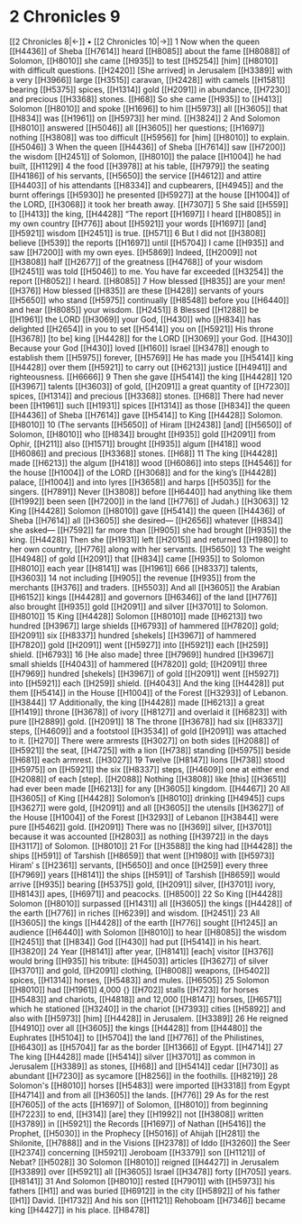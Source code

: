 # 2 Chronicles 9
[[2 Chronicles 8|←]] • [[2 Chronicles 10|→]]
1 Now when the queen [[H4436]] of Sheba [[H7614]] heard [[H8085]] about the fame [[H8088]] of Solomon, [[H8010]] she came [[H935]] to test [[H5254]] [him] [[H8010]] with difficult questions. [[H2420]] [She arrived] in Jerusalem [[H3389]] with a very [[H3966]] large [[H3515]] caravan, [[H2428]] with camels [[H1581]] bearing [[H5375]] spices, [[H1314]] gold [[H2091]] in abundance, [[H7230]] and precious [[H3368]] stones. [[H68]] So she came [[H935]] to [[H413]] Solomon [[H8010]] and spoke [[H1696]] to him [[H5973]] all [[H3605]] that [[H834]] was [[H1961]] on [[H5973]] her mind. [[H3824]] 
2 And Solomon [[H8010]] answered [[H5046]] all [[H3605]] her questions; [[H1697]] nothing [[H3808]] was too difficult [[H5956]] for [him] [[H8010]] to explain. [[H5046]] 
3 When the queen [[H4436]] of Sheba [[H7614]] saw [[H7200]] the wisdom [[H2451]] of Solomon, [[H8010]] the palace [[H1004]] he had built, [[H1129]] 
4 the food [[H3978]] at his table, [[H7979]] the seating [[H4186]] of his servants, [[H5650]] the service [[H4612]] and attire [[H4403]] of his attendants [[H8334]] and cupbearers, [[H4945]] and the burnt offerings [[H5930]] he presented [[H5927]] at the house [[H1004]] of the LORD, [[H3068]] it took her breath away. [[H7307]] 
5 She said [[H559]] to [[H413]] the king, [[H4428]] “The report [[H1697]] I heard [[H8085]] in my own country [[H776]] about [[H5921]] your words [[H1697]] [and] [[H5921]] wisdom [[H2451]] is true. [[H571]] 
6 But I did not [[H3808]] believe [[H539]] the reports [[H1697]] until [[H5704]] I came [[H935]] and saw [[H7200]] with my own eyes. [[H5869]] Indeed, [[H2009]] not [[H3808]] half [[H2677]] of the greatness [[H4768]] of your wisdom [[H2451]] was told [[H5046]] to me.  You have far exceeded [[H3254]] the report [[H8052]] I heard. [[H8085]] 
7 How blessed [[H835]] are your men! [[H376]] How blessed [[H835]] are these [[H428]] servants of yours [[H5650]] who stand [[H5975]] continually [[H8548]] before you [[H6440]] and hear [[H8085]] your wisdom. [[H2451]] 
8 Blessed [[H1288]] be [[H1961]] the LORD [[H3069]] your God, [[H430]] who [[H834]] has delighted [[H2654]] in you  to set [[H5414]] you on [[H5921]] His throne [[H3678]] [to be] king [[H4428]] for the LORD [[H3069]] your God. [[H430]] Because your God [[H430]] loved [[H160]] Israel [[H3478]] enough to establish them [[H5975]] forever, [[H5769]] He has made you [[H5414]] king [[H4428]] over them [[H5921]] to carry out [[H6213]] justice [[H4941]] and righteousness. [[H6666]] 
9 Then she gave [[H5414]] the king [[H4428]] 120 [[H3967]] talents [[H3603]] of gold, [[H2091]] a great quantity of [[H7230]] spices, [[H1314]] and precious [[H3368]] stones. [[H68]] There had never been [[H1961]] such [[H1931]] spices [[H1314]] as those [[H834]] the queen [[H4436]] of Sheba [[H7614]] gave [[H5414]] to King [[H4428]] Solomon. [[H8010]] 
10 (The servants [[H5650]] of Hiram [[H2438]] [and] [[H5650]] of Solomon, [[H8010]] who [[H834]] brought [[H935]] gold [[H2091]] from Ophir, [[H211]] also [[H1571]] brought [[H935]] algum [[H418]] wood [[H6086]] and precious [[H3368]] stones. [[H68]] 
11 The king [[H4428]] made [[H6213]] the algum [[H418]] wood [[H6086]] into steps [[H4546]] for the house [[H1004]] of the LORD [[H3068]] and for the king’s [[H4428]] palace, [[H1004]] and into lyres [[H3658]] and harps [[H5035]] for the singers. [[H7891]] Never [[H3808]] before [[H6440]] had anything like them [[H1992]] been seen [[H7200]] in the land [[H776]] of Judah.) [[H3063]] 
12 King [[H4428]] Solomon [[H8010]] gave [[H5414]] the queen [[H4436]] of Sheba [[H7614]] all [[H3605]] she desired— [[H2656]] whatever [[H834]] she asked— [[H7592]] far more than [[H905]] she had brought [[H935]] the king. [[H4428]] Then she [[H1931]] left [[H2015]] and returned [[H1980]] to her own country, [[H776]] along with her servants. [[H5650]] 
13 The weight [[H4948]] of gold [[H2091]] that [[H834]] came [[H935]] to Solomon [[H8010]] each year [[H8141]] was [[H1961]] 666 [[H8337]] talents, [[H3603]] 
14 not including [[H905]] the revenue [[H935]] from the merchants [[H376]] and traders. [[H5503]] And all [[H3605]] the Arabian [[H6152]] kings [[H4428]] and governors [[H6346]] of the land [[H776]] also brought [[H935]] gold [[H2091]] and silver [[H3701]] to Solomon. [[H8010]] 
15 King [[H4428]] Solomon [[H8010]] made [[H6213]] two hundred [[H3967]] large shields [[H6793]] of hammered [[H7820]] gold; [[H2091]] six [[H8337]] hundred [shekels] [[H3967]] of hammered [[H7820]] gold [[H2091]] went [[H5927]] into [[H5921]] each [[H259]] shield. [[H6793]] 
16 [He also made] three [[H7969]] hundred [[H3967]] small shields [[H4043]] of hammered [[H7820]] gold; [[H2091]] three [[H7969]] hundred [shekels] [[H3967]] of gold [[H2091]] went [[H5927]] into [[H5921]] each [[H259]] shield. [[H4043]] And the king [[H4428]] put them [[H5414]] in the House [[H1004]] of the Forest [[H3293]] of Lebanon. [[H3844]] 
17 Additionally, the king [[H4428]] made [[H6213]] a great [[H1419]] throne [[H3678]] of ivory [[H8127]] and overlaid it [[H6823]] with pure [[H2889]] gold. [[H2091]] 
18 The throne [[H3678]] had six [[H8337]] steps, [[H4609]] and a footstool [[H3534]] of gold [[H2091]] was attached to it. [[H270]] There were armrests [[H3027]] on both sides [[H2088]] of [[H5921]] the seat, [[H4725]] with a lion [[H738]] standing [[H5975]] beside [[H681]] each armrest. [[H3027]] 
19 Twelve [[H8147]] lions [[H738]] stood [[H5975]] on [[H5921]] the six [[H8337]] steps, [[H4609]] one at either end [[H2088]] of each [step]. [[H2088]] Nothing [[H3808]] like [this] [[H3651]] had ever been made [[H6213]] for any [[H3605]] kingdom. [[H4467]] 
20 All [[H3605]] of King [[H4428]] Solomon’s [[H8010]] drinking [[H4945]] cups [[H3627]] were gold, [[H2091]] and all [[H3605]] the utensils [[H3627]] of the House [[H1004]] of the Forest [[H3293]] of Lebanon [[H3844]] were pure [[H5462]] gold. [[H2091]] There was no [[H369]] silver, [[H3701]] because it was accounted [[H2803]] as nothing [[H3972]] in the days [[H3117]] of Solomon. [[H8010]] 
21 For [[H3588]] the king had [[H4428]] the ships [[H591]] of Tarshish [[H8659]] that went [[H1980]] with [[H5973]] Hiram’ s [[H2361]] servants, [[H5650]] and once [[H259]] every three [[H7969]] years [[H8141]] the ships [[H591]] of Tarshish [[H8659]] would arrive [[H935]] bearing [[H5375]] gold, [[H2091]] silver, [[H3701]] ivory, [[H8143]] apes, [[H6971]] and peacocks. [[H8500]] 
22 So King [[H4428]] Solomon [[H8010]] surpassed [[H1431]] all [[H3605]] the kings [[H4428]] of the earth [[H776]] in riches [[H6239]] and wisdom. [[H2451]] 
23 All [[H3605]] the kings [[H4428]] of the earth [[H776]] sought [[H1245]] an audience [[H6440]] with Solomon [[H8010]] to hear [[H8085]] the wisdom [[H2451]] that [[H834]] God [[H430]] had put [[H5414]] in his heart. [[H3820]] 
24 Year [[H8141]] after year, [[H8141]] [each] visitor [[H376]] would bring [[H935]] his tribute: [[H4503]] articles [[H3627]] of silver [[H3701]] and gold, [[H2091]] clothing, [[H8008]] weapons, [[H5402]] spices, [[H1314]] horses, [[H5483]] and mules. [[H6505]] 
25 Solomon [[H8010]] had [[H1961]] 4,000 {} [[H702]] stalls [[H723]] for horses [[H5483]] and chariots, [[H4818]] and 12,000 [[H8147]] horses, [[H6571]] which he stationed [[H3240]] in the chariot [[H7393]] cities [[H5892]] and also with [[H5973]] [him] [[H4428]] in Jerusalem. [[H3389]] 
26 He reigned [[H4910]] over all [[H3605]] the kings [[H4428]] from [[H4480]] the Euphrates [[H5104]] to [[H5704]] the land [[H776]] of the Philistines, [[H6430]] as [[H5704]] far as the border [[H1366]] of Egypt. [[H4714]] 
27 The king [[H4428]] made [[H5414]] silver [[H3701]] as common in Jerusalem [[H3389]] as stones, [[H68]] and [[H5414]] cedar [[H730]] as abundant [[H7230]] as sycamore [[H8256]] in the foothills. [[H8219]] 
28 Solomon's [[H8010]] horses [[H5483]] were imported [[H3318]] from Egypt [[H4714]] and from all [[H3605]] the lands. [[H776]] 
29 As for the rest [[H7605]] of the acts [[H1697]] of Solomon, [[H8010]] from beginning [[H7223]] to end, [[H314]] [are] they [[H1992]] not [[H3808]] written [[H3789]] in [[H5921]] the Records [[H1697]] of Nathan [[H5416]] the Prophet, [[H5030]] in the Prophecy [[H5016]] of Ahijah [[H281]] the Shilonite, [[H7888]] and in the Visions [[H2378]] of Iddo [[H3260]] the Seer [[H2374]] concerning [[H5921]] Jeroboam [[H3379]] son [[H1121]] of Nebat? [[H5028]] 
30 Solomon [[H8010]] reigned [[H4427]] in Jerusalem [[H3389]] over [[H5921]] all [[H3605]] Israel [[H3478]] forty [[H705]] years. [[H8141]] 
31 And Solomon [[H8010]] rested [[H7901]] with [[H5973]] his fathers [[H1]] and was buried [[H6912]] in the city [[H5892]] of his father [[H1]] David. [[H1732]] And his son [[H1121]] Rehoboam [[H7346]] became king [[H4427]] in his place. [[H8478]] 
